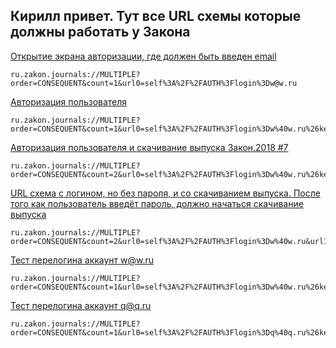## Кирилл привет. Тут все URL схемы которые должны работать у Закона

[Открытие экрана авторизации, где должен быть введен email](ru.zakon.journals://MULTIPLE?order=CONSEQUENT&count=1&url0=self%3A%2F%2FAUTH%3Flogin%3Dw@w.ru)

```
ru.zakon.journals://MULTIPLE?order=CONSEQUENT&count=1&url0=self%3A%2F%2FAUTH%3Flogin%3Dw@w.ru
```

[Авторизация пользователя](ru.zakon.journals://MULTIPLE?order=CONSEQUENT&count=1&url0=self%3A%2F%2FAUTH%3Flogin%3Dw%40w.ru%26key%3D50e721e49c013f00c62cf59f2163542a9d8df02464efeb615d31051b0fddc326)

```
ru.zakon.journals://MULTIPLE?order=CONSEQUENT&count=1&url0=self%3A%2F%2FAUTH%3Flogin%3Dw%40w.ru%26key%3D50e721e49c013f00c62cf59f2163542a9d8df02464efeb615d31051b0fddc326
```

[Авторизация пользователя и скачивание выпуска Закон.2018 #7](ru.zakon.journals://MULTIPLE?order=CONSEQUENT&count=2&url0=self%3A%2F%2FAUTH%3Flogin%3Dw%40w.ru%26key%3D50e721e49c013f00c62cf59f2163542a9d8df02464efeb615d31051b0fddc326&url1=self%3A%2F%2FOPEN%3Fname%3DISSUE%26productId%3Dzakon_7_2018%26canStartDownload%3Dtrue)

```
ru.zakon.journals://MULTIPLE?order=CONSEQUENT&count=2&url0=self%3A%2F%2FAUTH%3Flogin%3Dw%40w.ru%26key%3D50e721e49c013f00c62cf59f2163542a9d8df02464efeb615d31051b0fddc326&url1=self%3A%2F%2FOPEN%3Fname%3DISSUE%26productId%3Dzakon_7_2018%26canStartDownload%3Dtrue
```

[URL схема с логином, но без пароля, и со скачиванием выпуска. После того как пользователь введёт пароль, должно начаться скачивание выпуска](ru.zakon.journals://MULTIPLE?order=CONSEQUENT&count=2&url0=self%3A%2F%2FAUTH%3Flogin%3Dw%40w.ru&url1=self%3A%2F%2FOPEN%3Fname%3DISSUE%26productId%3Dzakon_7_2018%26canStartDownload%3Dtrue)

```
ru.zakon.journals://MULTIPLE?order=CONSEQUENT&count=2&url0=self%3A%2F%2FAUTH%3Flogin%3Dw%40w.ru&url1=self%3A%2F%2FOPEN%3Fname%3DISSUE%26productId%3Dzakon_7_2018%26canStartDownload%3Dtrue
```

[Тест перелогина аккаунт w@w.ru](ru.zakon.journals://MULTIPLE?order=CONSEQUENT&count=1&url0=self%3A%2F%2FAUTH%3Flogin%3Dw%40w.ru%26key%3D50e721e49c013f00c62cf59f2163542a9d8df02464efeb615d31051b0fddc326)
```
ru.zakon.journals://MULTIPLE?order=CONSEQUENT&count=1&url0=self%3A%2F%2FAUTH%3Flogin%3Dw%40w.ru%26key%3D50e721e49c013f00c62cf59f2163542a9d8df02464efeb615d31051b0fddc326
```
[Тест перелогина аккаунт q@q.ru](ru.zakon.journals://MULTIPLE?order=CONSEQUENT&count=1&url0=self%3A%2F%2FAUTH%3Flogin%3Dq%40q.ru%26key%3D7694f4a66316e53c8cdd9d9954bd611d)
```
ru.zakon.journals://MULTIPLE?order=CONSEQUENT&count=1&url0=self%3A%2F%2FAUTH%3Flogin%3Dq%40q.ru%26key%3D7694f4a66316e53c8cdd9d9954bd611d
```
